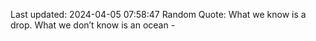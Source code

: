 Last updated: 2024-04-05 07:58:47
Random Quote: What we know is a drop. What we don’t know is an ocean - 